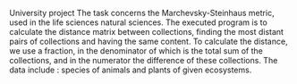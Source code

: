 University project 
The task concerns the Marchevsky-Steinhaus metric, used in the life sciences
natural sciences. The executed program is to calculate the distance matrix between
collections, finding the most distant pairs of collections and having the same content.
To calculate the distance, we use a fraction, in the denominator of which is the total sum of the
collections, and in the numerator the difference of these collections. The data include : species of animals and
plants of given ecosystems.
